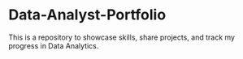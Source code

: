 # Data-Analyst-Portfolio
This is a repository to showcase skills, share projects, and track my progress in Data Analytics.
